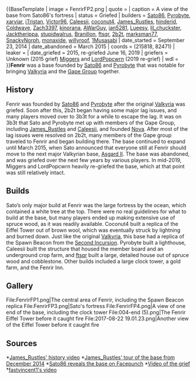 {{BaseTemplate
| image = FenrirFP2.png
| quote =
| caption = A view of the base from Sato86's fortress
| status = Griefed
| builders = [Sato86](https://2b2t.miraheze.org/wiki/Sato86), [Pyrobyte](https://2b2t.miraheze.org/wiki/Pyrobyte), [xarviar](https://2b2t.miraheze.org/wiki/xarviar), [iTristan](https://2b2t.miraheze.org/wiki/iTristan), [Victor96](https://2b2t.miraheze.org/wiki/Victor96), [Caleesii](https://2b2t.miraheze.org/wiki/List_of_pre-june_players#C), [coconut4](https://2b2t.miraheze.org/wiki/coconut4), [James_Rustles](https://2b2t.miraheze.org/wiki/James_Rustles), [hinderjd](https://2b2t.miraheze.org/wiki/hinderjd), [Coldwave](https://2b2t.miraheze.org/wiki/Coldwave), [Zach3397](https://2b2t.miraheze.org/wiki/Zach3397), [kinorana](https://2b2t.miraheze.org/wiki/kinorana), [AWarGuy](https://2b2t.miraheze.org/wiki/AWarGuy), [ian5281](https://2b2t.miraheze.org/wiki/ian5281), [Lueesy](https://2b2t.miraheze.org/wiki/Lueesy), [lil_chuckster](https://2b2t.miraheze.org/wiki/lil_chuckster), [Jacktherippa](https://2b2t.miraheze.org/wiki/Jacktherippa), [stupidwalrus](https://2b2t.miraheze.org/wiki/stupidwalrus), [Branillon](https://2b2t.miraheze.org/wiki/Branillon), [ftsqr](https://2b2t.miraheze.org/wiki/ftsqr), [2b2t](https://2b2t.miraheze.org/wiki/2b2t), [marksman77](https://2b2t.miraheze.org/wiki/marksman77), [SnackyNorph](https://2b2t.miraheze.org/wiki/SnackyNorph), [monaxide](https://2b2t.miraheze.org/wiki/monaxide), [willyroof](https://2b2t.miraheze.org/wiki/willyroof), [1Musasabi](https://2b2t.miraheze.org/wiki/1Musasabi)
| date_started = September 23, 2014
| date_abandoned = March 2015
| coords = (215818, 82471)
| leaker =
| date_griefed = 2015, re-griefed June 16, 2019
| griefers = Unknown (2015 grief)
[Miggers](https://2b2t.miraheze.org/wiki/Miggers) and [LordPopcwrn](https://2b2t.miraheze.org/wiki/LordPopcwrn) (2019 re-grief)
| wdl =
}}**Fenrir** was a base founded by [Sato86](https://2b2t.miraheze.org/wiki/Sato86) and [Pyrobyte](https://2b2t.miraheze.org/wiki/Pyrobyte) that was notable for bringing [Valkyria](https://2b2t.miraheze.org/wiki/Valkyria) and the [Gape Group](https://2b2t.miraheze.org/wiki/Gape_Group) together.

## History
Fenrir was founded by [Sato86](https://2b2t.miraheze.org/wiki/Sato86) and [Pyrobyte](https://2b2t.miraheze.org/wiki/Pyrobyte) after the original [Valkyria](https://2b2t.miraheze.org/wiki/Valkyria_(Base)) was griefed. Soon after this, 2b2t began having some major lag issues, and many players moved over to 3b3t for a while to escape the lag. It was on 3b3t that Sato and Pyrobyte met up with members of the Gape Group, including [James_Rustles](https://2b2t.miraheze.org/wiki/James_Rustles) and [Caleesii](https://2b2t.miraheze.org/wiki/List_of_pre-june_players#C), and founded [Nova](https://2b2t.miraheze.org/wiki/Nova). After most of the lag issues were resolved on 2b2t, many members of the Gape group traveled to Fenrir and began building there. The base continued to expand until March 2015, when Sato announced that everyone still at Fenrir should move to the next major Valkyrian base, [Asgard II](https://2b2t.miraheze.org/wiki/Asgard_II). The base was abandoned, and was griefed over the next few years by various players. In mid-2019, Miggers and LordPopcwrn heavily re-griefed the base, which at that point was still relatively intact.

## Builds
Sato’s only major build at Fenrir was the large fortress by the ocean, which contained a white tree at the top. There were no real guidelines for what to build at the base, but many players ended up making extensive use of spruce wood, as it was readily available. Coconut4 built a replica of the Eiffel Tower out of brown wool, which was eventually struck by lightning and burned down. Just like the original [Valkyria](https://2b2t.miraheze.org/wiki/Valkyria_(Base)), this base had a replica of the Spawn Beacon from the [Second Incursion](https://2b2t.miraheze.org/wiki/Second_Incursion). Pyrobyte built a lighthouse, Caleesii built the structure that housed the member board and an underground crop farm, and [ftsqr](https://2b2t.miraheze.org/wiki/ftsqr) built a large, detailed house out of spruce wood and cobblestone. Other builds included a large clock tower, a gold farm, and the Fenrir Inn.

## Gallery
<gallery>
File:FenrirFP1.png|The central area of Fenrir, including the Spawn Beacon replica
File:FenrirFP3.png|Sato's fortress
File:FenrirFP4.png|A view of one end of the base, including the clock tower
File:004-end (5).png|The Fenrir Eiffel Tower before it caught fire
File:2017-08-22 19.01.23.png|Another view of the Eiffel Tower before it caught fire
</gallery>

## Sources
*[James_Rustles' history video](https://www.youtube.com/watch?v=2m7vJ-Eb67c)
*[James_Rustles' tour of the base from December 2014](https://www.youtube.com/watch?v=GXz7E2GfEzc)
*[Sato86 reveals the base on Facepunch](https://web.archive.org/web/20190406061313mp_/https://forum.facepunch.com/games/rzvn/2b2t-A-Decent-into-Dead/5/)
*[Video of the grief](https://www.youtube.com/watch?v=zDM5kj6_YH0)
*[fastvincent1's video](https://www.youtube.com/watch?v=tr_qK89yusg)